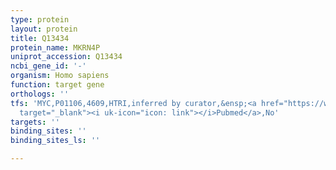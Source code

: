 ```yaml
---
type: protein
layout: protein
title: Q13434
protein_name: MKRN4P
uniprot_accession: Q13434
ncbi_gene_id: '-'
organism: Homo sapiens
function: target gene
orthologs: ''
tfs: 'MYC,P01106,4609,HTRI,inferred by curator,&ensp;<a href="https://www.ncbi.nlm.nih.gov/pubmed/?term=12695333%5Buid%5D+OR+22900683%5Buid%5D"
  target="_blank"><i uk-icon="icon: link"></i>Pubmed</a>,No'
targets: ''
binding_sites: ''
binding_sites_ls: ''

---
```


